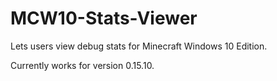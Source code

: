 # MCW10-Stats-Viewer

Lets users view debug stats for Minecraft Windows 10 Edition. 

Currently works for version 0.15.10.
